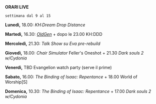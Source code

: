 <b>ORARI LIVE</b>
 
<code>settimana dal 9 al 15</code>
 
<b>Lunedì,</b> 18.00: <i>KH:Dream Drop Distance</i>

<b>Martedì,</b> 16.30: <i><a href="https://www.twitch.tv/oldgenproject">OldGen</a></i> + dopo le 23.00 KH:DDD

<b>Mercoledì,</b> 21.30: <i>Talk Show su Eva pre-rebuild</i>

<b>Giovedì,</b> 18.00: <i>Chair Simulator</i> Feller's Oneshot + 21.30 <i>Dark souls 2 w/Cydonia</i>

<b>Venerdì,</b> TBD Evangelion watch party (serve il prime) 

<b>Sabato,</b> 16.00: <i>The Binding of Isaac: Repentance</i> + 18.00 World of Worship[S]

<b>Domenica,</b> 10.30: <i>The Binding of Isaac: Repentance</i> + 17.00 <i>Dark souls 2 w/Cydonia</i> 
